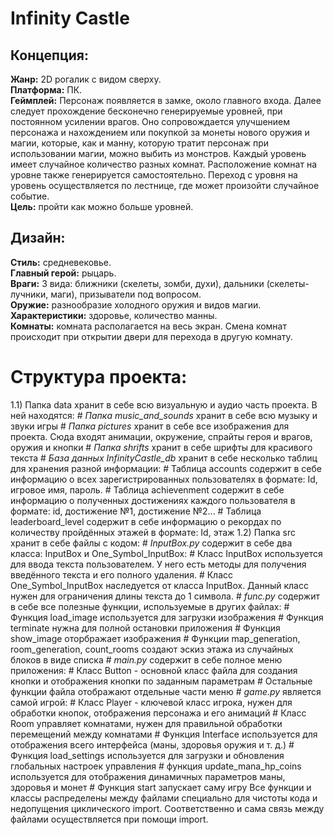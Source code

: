 # **Infinity Castle**

## **Концепция:**

   **Жанр:** 2D рогалик с видом сверху.  
   **Платформа:** ПК.   
   **Геймплей:** Персонаж появляется в замке, около главного входа. Далее следует прохождение бесконечно генерируемые уровней, при постоянном усилении врагов. Оно сопровождается улучшением персонажа и нахождением или покупкой за монеты нового оружия и магии, которые, как и манну, которую тратит персонаж при использовании магии, можно выбить из монстров. Каждый уровень имеет случайное количество разных комнат. Расположение комнат на уровне также генерируется самостоятельно. Переход с уровня на уровень осуществляется по лестнице, где может произойти случайное событие.   
   **Цель:** пройти как можно больше уровней. 

## **Дизайн:**

   **Стиль:** средневековье.   
   **Главный герой:** рыцарь.    
   **Враги:** 3 вида: ближники (скелеты, зомби, духи), дальники (скелеты-лучники, маги), призыватели под вопросом.   
   **Оружие:** разнообразие холодного оружия и видов магии.   
   **Характеристики:** здоровье, количество манны.   
   **Комнаты:** комната располагается на весь экран. Смена комнат происходит при открытии двери для перехода в другую комнату.   

# **Структура проекта**:
  1.1) Папка data хранит в себе всю визуальную и аудио часть проекта. В ней находятся:
    # *Папка music_and_sounds* хранит в себе всю музыку и звуки игры
    # *Папка pictures* хранит в себе все изображения для проекта. Сюда входят анимации, окружение, спрайты героя и врагов, оружия и кнопки
    # *Папка shrifts* хранит в себе шрифты для красивого текста
    # *База данных InfinityCastle_db* хранит в себе несколько таблиц для хранения разной информации:
      # Таблица accounts содержит в себе информацию о всех зарегистрированных пользователях в формате: Id, игровое имя, пароль.
      # Таблица achievenment содержит в себе информацию о полученных достижениях каждого пользователя в формате: id, достижение №1, достижение №2...
      # Таблица leaderboard_level содержит в себе информацию о рекордах по количеству пройдённых этажей в формате: Id, этаж
  1.2) Папка src хранит в себе файлы с кодом:
    # *InputBox.py* содержит в себе два класса: InputBox и One_Symbol_InputBox:
      # Класс InputBox используется для ввода текста пользователем. У него есть методы для получения введённого текста и его полного удаления.
      # Класс One_Symbol_InputBox наследуется от класса InputBox. Данный класс нужен для ограничения длины текста до 1 символа.
    # *func.py* содержит в себе все полезные функции, используемые в других файлах:
      # Функция load_image используется для загрузки изображения
      # Функция terminate нужна для полной остановки приложения
      # Функция show_image оторбражает изображения
      # Функции map_generation, room_generation, count_rooms создают эскиз этажа из случайных блоков в виде списка
    # *main.py* содержит в себе полное меню приложения:
      # Класс Button - основной класс файла для создания кнопки и отображения кнопки по заданным параметрам
      # Остальные функции файла отображают отдельные части меню
    # *game.py* является самой игрой:
      # Класс Player - ключевой класс игрока, нужен для обработки кнопок, отображения персонажа и его анимаций
      # Класс Room управляет комнатами, нужен для правильной обработки перемещений между комнатами
      # Функция Interface используется для отображения всего интерфейса (маны, здоровья оружия и т. д.)
      # Функция load_settings используется для загрузки и обновления глобальных настроек управления
      # функция update_mana_hp_coins используется для отображения динамичных параметров маны, здоровья и монет
      # Функция start запускает саму игру
    Все функции и классы распределены между файлами специально для чистоты кода и недопущения циклического import. Соответственно и сама связь между файлами осуществляется при помощи import.
